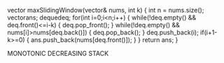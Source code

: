  vector<int> maxSlidingWindow(vector<int>& nums, int k) 
{
    int n = nums.size();
    vector<int>ans;
    deque<int>deq;
    for(int i=0;i<n;i++)
    {
        while(!deq.empty() && deq.front()<=i-k)
        {
            deq.pop_front();
        }
        while(!deq.empty() && nums[i]>nums[deq.back()])
        {
            deq.pop_back();
        }
        deq.push_back(i);
        if(i+1-k>=0)
        {
            ans.push_back(nums[deq.front()]);
        }
    }
    return ans;
}


MONOTONIC DECREASING STACK